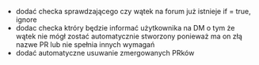 - dodać checka sprawdzającego czy wątek na forum już istnieje if = true, ignore
- dodac checka ktróry będzie informać użytkownika na DM o tym że wątek nie mógł zostać automatycznie stworzony ponieważ ma on złą nazwe PR lub nie spełnia innych wymagań
- dodać automatyczne usuwanie zmergowanych PRków